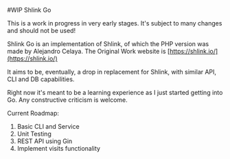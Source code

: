 #WIP Shlink Go

This is a work in progress in very early stages. It's subject to many changes and should not be used!

Shlink Go is an implementation of Shlink, of which the PHP version was made by Alejandro Celaya. The Original Work website is [https://shlink.io/](https://shlink.io/)

It aims to be, eventually, a drop in replacement for Shlink, with similar API, CLI and DB capabilities.

Right now it's meant to be a learning experience as I just started getting into Go. Any constructive criticism is welcome.

Current Roadmap:

1. Basic CLI and Service
2. Unit Testing
3. REST API using Gin
4. Implement visits functionality
